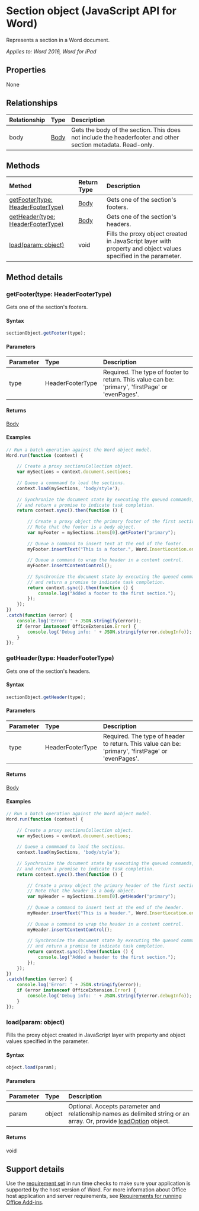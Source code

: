 # Section object (JavaScript API for Word)

Represents a section in a Word document.

_Applies to: Word 2016, Word for iPad_

## Properties
None

## Relationships
| Relationship | Type	|Description|
|:---------------|:--------|:----------|
|body|[Body](body.md)|Gets the body of the section. This does not include the headerfooter and other section metadata. Read-only.|

## Methods

| Method		   | Return Type	|Description|
|:---------------|:--------|:----------|
|[getFooter(type: HeaderFooterType)](#getfootertype-headerfootertype)|[Body](body.md)|Gets one of the section's footers.|
|[getHeader(type: HeaderFooterType)](#getheadertype-headerfootertype)|[Body](body.md)|Gets one of the section's headers.|
|[load(param: object)](#loadparam-object)|void|Fills the proxy object created in JavaScript layer with property and object values specified in the parameter.|

## Method details

### getFooter(type: HeaderFooterType)
Gets one of the section's footers.

#### Syntax
```js
sectionObject.getFooter(type);
```

#### Parameters
| Parameter	   | Type	|Description|
|:---------------|:--------|:----------|
|type|HeaderFooterType|Required. The type of footer to return. This value can be: 'primary', 'firstPage' or 'evenPages'.|

#### Returns
[Body](body.md)

#### Examples
```js
// Run a batch operation against the Word object model.
Word.run(function (context) {
	
	// Create a proxy sectionsCollection object.
	var mySections = context.document.sections;
	
	// Queue a commmand to load the sections.
	context.load(mySections, 'body/style');
	
	// Synchronize the document state by executing the queued commands, 
	// and return a promise to indicate task completion.
	return context.sync().then(function () {
		
		// Create a proxy object the primary footer of the first section. 
		// Note that the footer is a body object.
		var myFooter = mySections.items[0].getFooter("primary");
		
		// Queue a command to insert text at the end of the footer.
		myFooter.insertText("This is a footer.", Word.InsertLocation.end);
		
		// Queue a command to wrap the header in a content control.
		myFooter.insertContentControl();
							  
		// Synchronize the document state by executing the queued commands, 
		// and return a promise to indicate task completion.
		return context.sync().then(function () {
			console.log("Added a footer to the first section.");
		});                    
	});  
})
.catch(function (error) {
	console.log('Error: ' + JSON.stringify(error));
	if (error instanceof OfficeExtension.Error) {
		console.log('Debug info: ' + JSON.stringify(error.debugInfo));
	}
});
```
### getHeader(type: HeaderFooterType)
Gets one of the section's headers.

#### Syntax
```js
sectionObject.getHeader(type);
```

#### Parameters
| Parameter	   | Type	|Description|
|:---------------|:--------|:----------|
|type|HeaderFooterType|Required. The type of header to return. This value can be: 'primary', 'firstPage' or 'evenPages'.|

#### Returns
[Body](body.md)

#### Examples
```js
// Run a batch operation against the Word object model.
Word.run(function (context) {
    
    // Create a proxy sectionsCollection object.
    var mySections = context.document.sections;
    
    // Queue a commmand to load the sections.
    context.load(mySections, 'body/style');
    
    // Synchronize the document state by executing the queued commands, 
    // and return a promise to indicate task completion.
    return context.sync().then(function () {
        
        // Create a proxy object the primary header of the first section. 
        // Note that the header is a body object.
        var myHeader = mySections.items[0].getHeader("primary");
        
        // Queue a command to insert text at the end of the header.
        myHeader.insertText("This is a header.", Word.InsertLocation.end);
        
        // Queue a command to wrap the header in a content control.
        myHeader.insertContentControl();
                              
        // Synchronize the document state by executing the queued commands, 
        // and return a promise to indicate task completion.
        return context.sync().then(function () {
            console.log("Added a header to the first section.");
        });                    
    });  
})
.catch(function (error) {
    console.log('Error: ' + JSON.stringify(error));
    if (error instanceof OfficeExtension.Error) {
        console.log('Debug info: ' + JSON.stringify(error.debugInfo));
    }
});
```

### load(param: object)
Fills the proxy object created in JavaScript layer with property and object values specified in the parameter.

#### Syntax
```js
object.load(param);
```

#### Parameters
| Parameter	   | Type	|Description|
|:---------------|:--------|:----------|
|param|object|Optional. Accepts parameter and relationship names as delimited string or an array. Or, provide [loadOption](loadoption.md) object.|

#### Returns
void

## Support details

Use the [requirement set](https://msdn.microsoft.com/EN-US/library/office/mt590206.aspx) in run time checks to make sure your application is supported by the host version of Word. For more information about Office host application and server requirements, see [Requirements for running Office Add-ins](https://msdn.microsoft.com/EN-US/library/office/dn833104.aspx). 